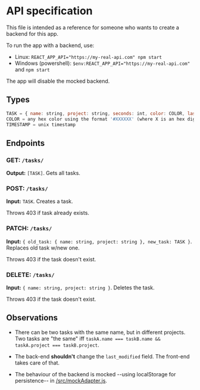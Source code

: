 # API specification

This file is intended as a reference for someone who wants to create a backend for this app.

To run the app with a backend, use:

- Linux: `REACT_APP_API="https://my-real-api.com" npm start`
- Windows (powershell): `$env:REACT_APP_API="https://my-real-api.com"` and `npm start`

The app will disable the mocked backend.

## Types

```js
TASK = { name: string, project: string, seconds: int, color: COLOR, last_modified: TIMESTAMP }
COLOR = any hex color using the format '#XXXXXX' (where X is an hex digit)
TIMESTAMP = unix timestamp
```

## Endpoints

### GET: `/tasks/`

**Output:** `[TASK]`. Gets all tasks.

### POST: `/tasks/`

**Input:** `TASK`. Creates a task.

Throws 403 if task already exists.

### PATCH: `/tasks/`

**Input:** `{ old_task: { name: string, project: string }, new_task: TASK }`. Replaces old task w/new one.

Throws 403 if the task doesn't exist.

### DELETE: `/tasks/`

**Input:** `{ name: string, project: string }`. Deletes the task.

Throws 403 if the task doesn't exist.

## Observations

- There can be two tasks with the same name, but in different projects. Two tasks are "the same" iff `taskA.name === taskB.name && taskA.project === taskB.project`.

- The back-end **shouldn't** change the `last_modified` field. The front-end takes care of that.

- The behaviour of the backend is mocked --using localStorage for persistence-- in [/src/mockAdapter.js](src/mockAdapter.js).
